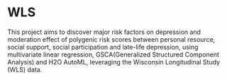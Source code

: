 # WLS

This project aims to discover major risk factors on depression and moderation effect of polygenic risk scores between personal resource, social support, social participation and late-life depression, using multivariate linear regression, GSCA(Generalized Structured Component Analysis) and H2O AutoML, leveraging the Wisconsin Longitudinal Study (WLS) data.
